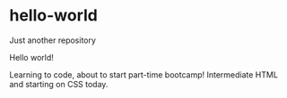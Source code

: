 # hello-world
Just another repository

Hello world!

Learning to code, about to start part-time bootcamp! Intermediate HTML and starting on CSS today.
